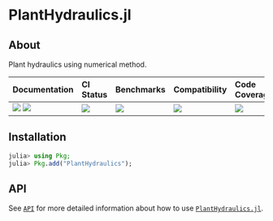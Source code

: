 # PlantHydraulics.jl

<!-- Links and shortcuts -->
[ph-url]: https://github.com/Yujie-W/PlantHydraulics.jl
[ph-api]: https://yujie-w.github.io/PlantHydraulics.jl/stable/API/

[dev-img]: https://img.shields.io/badge/docs-dev-blue.svg
[dev-url]: https://Yujie-W.github.io/PlantHydraulics.jl/dev/

[rel-img]: https://img.shields.io/badge/docs-stable-blue.svg
[rel-url]: https://Yujie-W.github.io/PlantHydraulics.jl/stable/

[st-img]: https://github.com/Yujie-W/PlantHydraulics.jl/workflows/JuliaStable/badge.svg?branch=main
[st-url]: https://github.com/Yujie-W/PlantHydraulics.jl/actions?query=branch%3A"main"++workflow%3A"JuliaStable"

[bm-img]: https://github.com/Yujie-W/PlantHydraulics.jl/workflows/Benchmarks/badge.svg?branch=main
[bm-url]: https://github.com/Yujie-W/PlantHydraulics.jl/actions?query=branch%3A"main"++workflow%3A"Benchmarks"

[min-img]: https://github.com/Yujie-W/PlantHydraulics.jl/workflows/Julia-1.3/badge.svg?branch=main
[min-url]: https://github.com/Yujie-W/PlantHydraulics.jl/actions?query=branch%3A"main"++workflow%3A"Julia-1.3"

[cov-img]: https://codecov.io/gh/Yujie-W/PlantHydraulics.jl/branch/main/graph/badge.svg
[cov-url]: https://codecov.io/gh/Yujie-W/PlantHydraulics.jl




## About

Plant hydraulics using numerical method.

| Documentation                                   | CI Status             | Benchmarks            | Compatibility           | Code Coverage           |
|:------------------------------------------------|:----------------------|:----------------------|:------------------------|:------------------------|
| [![][dev-img]][dev-url] [![][rel-img]][rel-url] | [![][st-img]][st-url] | [![][bm-img]][bm-url] | [![][min-img]][min-url] | [![][cov-img]][cov-url] |




## Installation
```julia
julia> using Pkg;
julia> Pkg.add("PlantHydraulics");
```




## API
See [`API`][ph-api] for more detailed information about how to use [`PlantHydraulics.jl`][ph-url].

